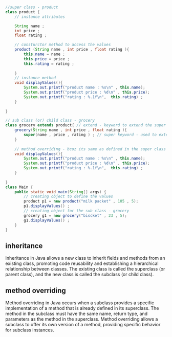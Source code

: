 ```java

//super class - product 
class product {
    // instance attributes

    String name ;
    int price ;
    float rating ;

    // consturctor method to access the values 
    product (String name , int price , float rating ){
        this.name = name ;
        this.price = price ;
        this.rating = rating ;
        
    }
    // instance method 
    void displayValues(){
        System.out.printf("product name : %s\n" , this.name);
        System.out.printf("product price : %d\n" , this.price);
        System.out.printf("rating : %.1f\n",  this.rating) ;
    }
    
}

// sub class (or) child class - grocery 
class grocery extends product{ // extend - keyword to extend the super class (parent class)
    grocery(String name , int price , float rating ){
        super(name , price , rating ) ; // super keyword - used to extend the contructor methods defined in parent class .
    } 
    
    // method overriding - bcoz its same as defined in the super class 
    void displayValues(){
        System.out.printf("product name : %s\n" , this.name);
        System.out.printf("product price : %d\n" , this.price);
        System.out.printf("rating : %.1f\n",  this.rating) ;
    }
    
}
class Main {
    public static void main(String[] args) {
        // creating object to define the values 
        product p1 = new product("milk packet" , 105 , 5);
        p1.displayValues() ;
        // creating object for the sub class - grocery 
        grocery g1 = new grocery("biscket" , 23 , 5);
        g1.displayValues() ;
    }
}
```

## inheritance 
Inheritance in Java allows a new class to inherit fields and methods from an existing class, promoting code reusability and establishing a hierarchical relationship between classes. The existing class is called the superclass (or parent class), and the new class is called the subclass (or child class).

## method overriding 
Method overriding in Java occurs when a subclass provides a specific implementation of a method that is already defined in its superclass. The method in the subclass must have the same name, return type, and parameters as the method in the superclass. Method overriding allows a subclass to offer its own version of a method, providing specific behavior for subclass instances.
